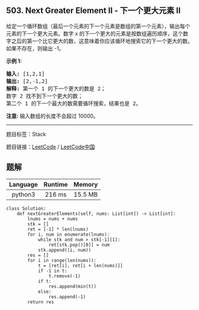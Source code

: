 ## 503. Next Greater Element II - 下一个更大元素 II

<!--If you want to use the English description, use `question.content` instead-->

<p>给定一个循环数组（最后一个元素的下一个元素是数组的第一个元素），输出每个元素的下一个更大元素。数字 x 的下一个更大的元素是按数组遍历顺序，这个数字之后的第一个比它更大的数，这意味着你应该循环地搜索它的下一个更大的数。如果不存在，则输出 -1。</p>

<p><strong>示例 1:</strong></p>

<pre>
<strong>输入:</strong> [1,2,1]
<strong>输出:</strong> [2,-1,2]
<strong>解释:</strong> 第一个 1 的下一个更大的数是 2；
数字 2 找不到下一个更大的数； 
第二个 1 的下一个最大的数需要循环搜索，结果也是 2。
</pre>

<p><strong>注意:</strong> 输入数组的长度不会超过 10000。</p>



-----

题目标签：Stack

题目链接：[LeetCode](https://leetcode.com/problems/next-greater-element-ii/description/)  /  [LeetCode中国](https://leetcode-cn.com/problems/next-greater-element-ii/description/)

## 题解



| Language | Runtime | Memory |
|:---:|:---:|:---:|
| python3  | 216  ms | 15.5 MB |

```python3
class Solution:
    def nextGreaterElements(self, nums: List[int]) -> List[int]:
        lnums = nums + nums
        stk = []
        ret = [-1] * len(lnums)
        for i, num in enumerate(lnums):
            while stk and num > stk[-1][1]:
                ret[stk.pop()[0]] = num
            stk.append((i, num))
        res = []
        for i in range(len(nums)):
            t = [ret[i], ret[i + len(nums)]]
            if -1 in t:
                t.remove(-1)
            if t:
                res.append(min(t))
            else:
                res.append(-1)
        return res
```
